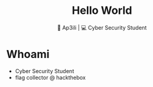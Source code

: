 <div align="center">
  <h1>Hello World</h1>
</div>

<div align="center">
  <p> 🐲 Ap3ili &#124; 💻 Cyber Security Student </p>
</div>

# Whoami
- Cyber Security Student
- flag collector @ hackthebox
